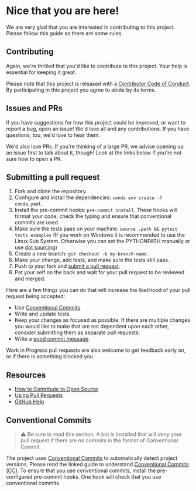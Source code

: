 # Nice that you are here!
We are very glad that you are interested in contributing to this project. Please follow this guide as there are some rules. 

## Contributing

Again, we're thrilled that you'd like to contribute to this project. Your help is essential for keeping it great.

Please note that this project is released with a [Contributor Code of Conduct](https://github.com/stoney95/pypely/tree/main/CODE_OF_CONDUCT.md). By participating in this project you agree to abide by its terms.

## Issues and PRs

If you have suggestions for how this project could be improved, or want to report a bug, open an issue! We'd love all and any contributions. If you have questions, too, we'd love to hear them.

We'd also love PRs. If you're thinking of a large PR, we advise opening up an issue first to talk about it, though! Look at the links below if you're not sure how to open a PR.

## Submitting a pull request

1. Fork and clone the repository.
1. Configure and install the dependencies: `conda env create -f conda.yaml`.
1. Install the pre-commit hooks: `pre-commit install`. These hooks will format your code, check the typing and ensure that conventional commits are used.
2. Make sure the tests pass on your machine: `source .path && pytest tests examples` (If you work on Windows it is recommended to use the Linux Sub System. Otherwise you can set the PYTHONPATH manually or use [dot sourcing](https://superuser.com/questions/71446/equivalent-of-bashs-source-command-in-powershell))
3. Create a new branch: `git checkout -b my-branch-name`.
4. Make your change, add tests, and make sure the tests still pass.
5. Push to your fork and [submit a pull request](https://docs.github.com/en/pull-requests/collaborating-with-pull-requests/proposing-changes-to-your-work-with-pull-requests/creating-a-pull-request-from-a-fork).
6. Pat your self on the back and wait for your pull request to be reviewed and merged.

Here are a few things you can do that will increase the likelihood of your pull request being accepted:

- Use [Conventional Commits](#conventional-commits)
- Write and update tests.
- Keep your changes as focused as possible. If there are multiple changes you would like to make that are not dependent upon each other, consider submitting them as separate pull requests.
- Write a [good commit message](http://tbaggery.com/2008/04/19/a-note-about-git-commit-messages.html).

Work in Progress pull requests are also welcome to get feedback early on, or if there is something blocked you.

## Resources

- [How to Contribute to Open Source](https://opensource.guide/how-to-contribute/)
- [Using Pull Requests](https://help.github.com/articles/about-pull-requests/)
- [GitHub Help](https://help.github.com)


## Conventional Commits

> :warning: Be sure to read this section. A bot is installed that will deny your pull request if there are no commits in the format of Conventional Commit.

The project uses [Conventional Commits](https://www.conventionalcommits.org/en/v1.0.0/) to automatically detect project versions. Please read the linked guide to understand [Conventional Commits (CC)](https://www.conventionalcommits.org/en/v1.0.0/). To ensure that you use conventional commits, install the pre-configured pre-commit hooks. One hook will check that you use conventional commits.
